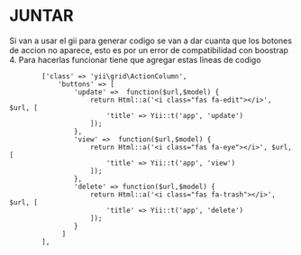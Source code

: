 # JUNTAR

Si van a usar el gii para generar codigo se van a dar cuanta que los botones de accion no aparece, esto es por un error de compatibilidad 
con boostrap 4.
Para hacerlas funcionar tiene que agregar estas lineas de codigo

            ['class' => 'yii\grid\ActionColumn',
                'buttons' => [
                    'update' =>  function($url,$model) {
                        return Html::a('<i class="fas fa-edit"></i>', $url, [
                            'title' => Yii::t('app', 'update')
                        ]);
                    },
                    'view' =>  function($url,$model) {
                        return Html::a('<i class="fas fa-eye"></i>', $url, [
                            'title' => Yii::t('app', 'view')
                        ]);
                    },
                    'delete' => function($url,$model) {
                        return Html::a('<i class="fas fa-trash"></i>', $url, [
                            'title' => Yii::t('app', 'delete')
                        ]);
                    }
                 ]
            ],
